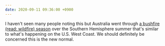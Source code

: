 ```yaml
---
date: 2020-09-11 09:36:00 +0900
---
```


I haven't seen many people noting this but Australia went through [a bushfire (read: wildfire) season](https://en.wikipedia.org/wiki/2019–20_Australian_bushfire_season) over the Southern Hemisphere summer that's similar to what's happening on the U.S. West Coast. We should definitely be concerned this is the new normal.
